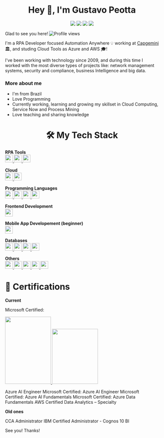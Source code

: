 <h1 align="center"> Hey 👋, I'm Gustavo Peotta </h1>

<div align="center">
<a href="https://www.linkedin.com/in/GustavoPeotta" target="_blank"><img src="https://camo.githubusercontent.com/28a5af3160ab3e597abac96405057372584e2c7201457a505f20cbcdb4a25d73/68747470733a2f2f696d672e736869656c64732e696f2f62616467652f4c696e6b6564496e2d626c75653f7374796c653d666c6174266c6f676f3d6c696e6b6564696e266c6162656c436f6c6f723d626c7565266c696e6b3d68747470733a2f2f7777772e6c696e6b6564696e2e636f6d2f696e2f6d616e756d616e6f6a303031302f" target="_blank"></a>
<a href = "mailto:gustavopeotta@gmail.com"><img src="https://camo.githubusercontent.com/fbc38c9f1e9019a6804262f8f8f3e781f15446fa9e3c6caa8fee249d3ca344de/68747470733a2f2f696d672e736869656c64732e696f2f62616467652f476d61696c2d7265643f7374796c653d666c61742d737175617265266c6f676f3d476d61696c266c6f676f436f6c6f723d7768697465266c696e6b3d6d61696c746f3a6d616e756d616e6f6a3030313040676d61696c2e636f6d" target="_blank"></a>
<a href="https://instagram.com/GustavoPeotta" target="_blank"><img src="https://camo.githubusercontent.com/9f06d17387566e4b887200cde9b29a028633d3c6e63c24a029429f703f222845/68747470733a2f2f696d672e736869656c64732e696f2f62616467652f2d496e7374616772616d2d4534343035463f7374796c653d666c6174266c6f676f3d696e7374616772616d266c6f676f436f6c6f723d7768697465266c696e6b3d68747470733a2f2f696e7374616772616d2e636f6d2f6d2e612e6e2e752e6d2e612e6e2e6f2e6a2f" target="_blank"></a>
<a href="https://www.facebook.com/GustavoPeotta" target="_blank"><img src="https://camo.githubusercontent.com/7e186438fcc5b17e8029634385e1192704c5901be0e6272fb03b2720d967ca77/68747470733a2f2f696d672e736869656c64732e696f2f62616467652f2d46616365626f6f6b2d3138373766323f7374796c653d666c6174266c6f676f3d66616365626f6f6b266c6f676f436f6c6f723d7768697465266c696e6b3d68747470733a2f2f66616365626f6f6b2e636f6d2f6d616e756d616e6f6a30303130" target="_blank"></a>   
</div>

Glad to see you here! ![Profile views](https://gpvc.arturio.dev/GustavoPeotta)

I'm a RPA Developer focused Automation Anywhere 💡 working at <a href="https://www.capgemini.com">Capgemini</a> 🏛, and studing Cloud Tools as Azure and AWS 🎓!

I've been working with technology since 2009, and during this time I worked with the most diverse types of projects like: network management systems, security and compliance, business Intelligence and big data.

<h3 align="left"> More about me </h3>
<ul>
 <li>I'm from Brazil</li>
 <li>Love Programming</li>
 <li>Currently working, learning and growing my skillset in Cloud Computing, Service Now and Process Mining</li>
 <li>Love teaching and sharing knowledge</li>
</ul>

<h1 align="center"> 🛠️ My Tech Stack </h1>

<b>RPA Tools</b><br>
<a href="https://www.automationanywhere.com" title="Automation Anywhere" target="_blank"> <img src="https://de.automationanywhere.com/images/automation-anywhere-logo-a-only.png" width="25" height="25"> </a>
<a href="https://www.uipath.com" title="UiPath" target="_blank"> <img src="https://styles.redditmedia.com/t5_2y0ng/styles/communityIcon_rm83hvlif9u31.png" width="25" height="25"> </a>
<a href="https://www.fortra.com/support/product-releases/automation/automate" title="Automate" target="_blank"> <img src="https://download.cnet.com/a/img/resize/d29991a01c1313c7d7750c41503012ea8c0b8058/catalog/2022/08/25/4d4a56a4-87cb-4772-8704-da522ad5b57a/imgingest-12410390620293962506.png?auto=webp&fit=crop&width=64" width="25" height="25"> </a>

<b>Cloud</b><br>
<a href="https://learn.microsoft.com/en-us/azure/" title="Azure" target="_blank"> <img src="https://cdn-icons-png.flaticon.com/512/873/873107.png" width="25" height="25"> </a>
<a href="https://docs.aws.amazon.com/" title="AWS" target="_blank"> <img src="https://image.pngaaa.com/384/3822384-middle.png" width="25" height="25"> </a>

<b>Programming Languages</b><br>
<a href="https://www.python.org" title="Python" target="_blank"> <img src="https://cdn.jsdelivr.net/gh/devicons/devicon/icons/python/python-original.svg" width="25" height="25"> </a>
<a href="https://learn.microsoft.com/en-us/dotnet/csharp/" title="C#" target="_blank"> <img src="https://cdn-icons-png.flaticon.com/512/6132/6132221.png" width="25" height="25"> </a>
<a href="https://learn.microsoft.com/en-us/cpp/?view=msvc-170" title="C++" target="_blank"> <img src="https://cdn-icons-png.flaticon.com/512/6132/6132222.png" width="25" height="25"> </a>
<a href="https://docs.oracle.com/en/java/" title="Java" target="_blank"> <img src="https://cdn-icons-png.flaticon.com/512/5968/5968282.png" width="25" height="25"> </a>


<b>Frontend Development</b><br>
<a href="https://developer.mozilla.org/en-US/docs/Glossary/HTML5" title="HTML5" target="_blank"> <img src="https://cdn-icons-png.flaticon.com/512/1051/1051277.png" width="25" height="25"> </a>

<b>Mobile App Developement (beginner)</b><br>
<a href="https://developer.android.com/docs" title="Android Studio" target="_blank"> <img src="https://cdn-icons-png.flaticon.com/512/226/226770.png" width="25" height="25"> </a>

<b>Databases</b><br>
<a href="https://www.oracle.com/database/" title="Oracle" target="_blank"> <img src="https://cdn-icons-png.flaticon.com/512/5969/5969170.png" width="25" height="25"> </a>
<a href="https://learn.microsoft.com/pt-br/sql/sql-server/?view=sql-server-ver16" title="SQL Server" target="_blank"> <img src="https://cdn-icons-png.flaticon.com/512/5968/5968364.png" width="25" height="25"> </a>
<a href="https://dev.mysql.com/doc/" title="MySQL" target="_blank"> <img src="https://cdn-icons-png.flaticon.com/512/5968/5968313.png" width="25" height="25"> </a>
<a href="https://www.postgresql.org/docs/" title="PostgreSQL" target="_blank"> <img src="https://cdn-icons-png.flaticon.com/512/5968/5968342.png" width="25" height="25"> </a>

<b>Others</b><br>
<a href="https://www.linux.org/" title="Linux" target="_blank"> <img src="https://cdn-icons-png.flaticon.com/512/2333/2333187.png" width="25" height="25"> </a>
<a href="https://docs.unity3d.com/Manual/index.html" title="Unity" target="_blank"> <img src="https://cdn-icons-png.flaticon.com/512/5969/5969294.png" width="25" height="25"> </a>
<a href="https://scrumguides.org/docs/scrumguide/v1/Scrum-Guide-Portuguese-BR.pdf" title="SCRUM" target="_blank"> <img src="https://cdn-icons-png.flaticon.com/512/5108/5108922.png" width="25" height="25"> </a>
<a href="https://docs.servicenow.com/" title="ServiceNow" target="_blank"> <img src="https://image.pngaaa.com/672/6367672-middle.png" width="25" height="25"> </a>
<a href="https://www.eccouncil.org/ethical-hacking/" title="Ethical Hacking" target="_blank"> <img src="https://cdn-icons-png.flaticon.com/512/564/564631.png" width="25" height="25"> </a>


<h1 align="left"> 📕 Certifications </h1>
<b>Current</b>

Microsoft Certified: 

<a href="https://www.exin.com/pt-br/data-protection-security/exin-ethical-hacking/exin-ethical-hacking-foundation" title="EXIN Ethical Hacking Foundation" target="_blank"> <img src="https://www.daryus.com.br/wp-content/uploads/2019/10/Ethical-Hacking-Foundation.png" width="150" height="220"> </a>
<a href="https://university.automationanywhere.com/certification/rpa-certification/" title="Advanced RPA Developer" target="_blank"> <img src="https://www.igmguru.com/uploads/products/automation-anywhere-rpa-igmguru_34566654_xl.jpg" width="150" height="180"> </a>



Azure AI Engineer Microsoft Certified: Azure AI Engineer Microsoft Certified: Azure AI Fundamentals Microsoft Certified: Azure Data Fundamentals AWS Certified Data Analytics – Specialty

<b>Old ones</b>

CCA Administrator IBM Certified Administrator - Cognos 10 BI


See you!
Thanks!
